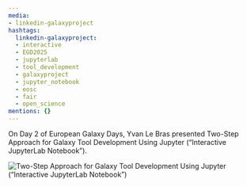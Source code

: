 ```yaml
---
media:
- linkedin-galaxyproject
hashtags:
  linkedin-galaxyproject:
  - interactive
  - EGD2025
  - jupyterlab
  - tool_development
  - galaxyproject
  - jupyter_notebook
  - eosc
  - fair
  - open_science
mentions: {}
---
```


On Day 2 of European Galaxy Days, Yvan Le Bras presented Two-Step Approach for Galaxy Tool Development Using Jupyter (“Interactive JupyterLab Notebook”).

![Two-Step Approach for Galaxy Tool Development Using Jupyter (“Interactive JupyterLab Notebook”)](https://github.com/user-attachments/assets/c7e53ba4-3338-4e24-9827-9aebb8a1eb7f)